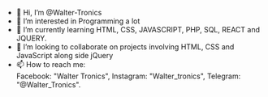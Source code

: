 - 👋 Hi, I’m @Walter-Tronics
- 👀 I’m interested in Programming a lot
- 🌱 I’m currently learning HTML, CSS, JAVASCRIPT, PHP, SQL, REACT and JQUERY.
- 💞️ I’m looking to collaborate on projects involving HTML, CSS and JavaScript along side jQuery
- 📫 How to reach me:  
Facebook: "Walter Tronics", 
Instagram: "Walter_tronics",
Telegram: "@Walter_Tronics".

<!---
Walter-Tronics/Walter-Tronics is a ✨ special ✨ repository because its `README.md` (this file) appears on your GitHub profile.
You can click the Preview link to take a look at your changes.
--->
